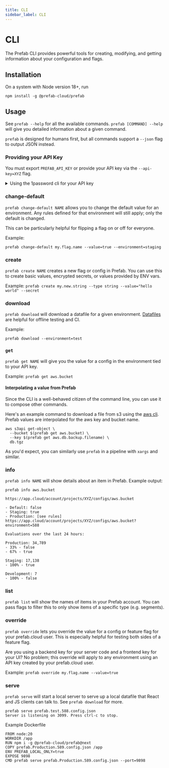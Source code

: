```yaml
---
title: CLI
sidebar_label: CLI
---
```


# CLI

The Prefab CLI provides powerful tools for creating, modifying, and getting information about your configuration and flags.

## Installation

On a system with Node version 18+, run

```
npm install -g @prefab-cloud/prefab
```

## Usage

See `prefab --help` for all the available commands. `prefab [COMMAND] --help` will give you detailed information about a given command.

`prefab` is designed for humans first, but all commands support a `--json` flag to output JSON instead.

### Providing your API Key

You must export `PREFAB_API_KEY` or provide your API key via the `--api-key=XYZ` flag.

<details><summary>Using the 1password cli for your API key</summary>

To use the [1password cli](https://developer.1password.com/docs/cli/get-started) for this, you can do the following (replace the `op://...` with the secret reference for your API key).

```
prefab --api-key=(op read "op://Private/Prefab API KEY/credential")
```

</details>

### change-default

`prefab change-default NAME` allows you to change the default value for an environment. Any rules defined for that environment will still apply; only the default is changed.

This can be particularly helpful for flipping a flag on or off for everyone.

Example:

`prefab change-default my.flag.name --value=true --environment=staging`

### create

`prefab create NAME` creates a new flag or config in Prefab. You can use this to create basic values, encrypted secrets, or values provided by ENV vars.

Example: `prefab create my.new.string --type string --value="hello world" --secret`

### download

`prefab download` will download a datafile for a given environment. [Datafiles](/docs/explanations/concepts/testing) are helpful for offline testing and CI.

Example:

`prefab download --environment=test`

### `get`

`prefab get NAME` will give you the value for a config in the environment tied to your API key.

Example: `prefab get aws.bucket`

#### Interpolating a value from Prefab

Since the CLI is a well-behaved citizen of the command line, you can use it to compose other commands.

Here's an example command to download a file from s3 using the [aws cli](https://aws.amazon.com/cli/). Prefab values are interpolated for the aws key and bucket name.

```
aws s3api get-object \
  --bucket $(prefab get aws.bucket) \
  --key $(prefab get aws.db.backup.filename) \
  db.tgz
```

As you'd expect, you can similarly use `prefab` in a pipeline with `xargs` and similar.

### info

`prefab info NAME` will show details about an item in Prefab. Example output:

```
prefab info aws.bucket

https://app.cloud/account/projects/XYZ/configs/aws.bucket

- Default: false
- Staging: true
- Production: [see rules] https://app.cloud/account/projects/XYZ/configs/aws.bucket?environment=588

Evaluations over the last 24 hours:

Production: 34,789
- 33% - false
- 67% - true

Staging: 17,138
- 100% - true

Development: 7
- 100% - false
```

### list

`prefab list` will show the names of items in your Prefab account. You can pass flags to filter this to only show items of a specific type (e.g. segments).

### override

`prefab override` lets you override the value for a config or feature flag for your prefab.cloud user. This is especially helpful for testing both sides of a feature flag.

Are you using a backend key for your server code and a frontend key for your UI? No problem; this override will apply to any environment using an API key created by your prefab.cloud user.

Example: `prefab override my.flag.name --value=true`

### serve

`prefab serve` will start a local server to serve up a local datafile that React and JS clients can talk to. See `prefab download` for more.

```
prefab serve prefab.test.588.config.json
Server is listening on 3099. Press ctrl-c to stop.
```

Example Dockerfile

```
FROM node:20
WORKDIR /app
RUN npm i -g @prefab-cloud/prefab@next
COPY prefab.Production.589.config.json /app
ENV PREFAB_LOCAL_ONLY=true
EXPOSE 9898
CMD prefab serve prefab.Production.589.config.json --port=9898
```
